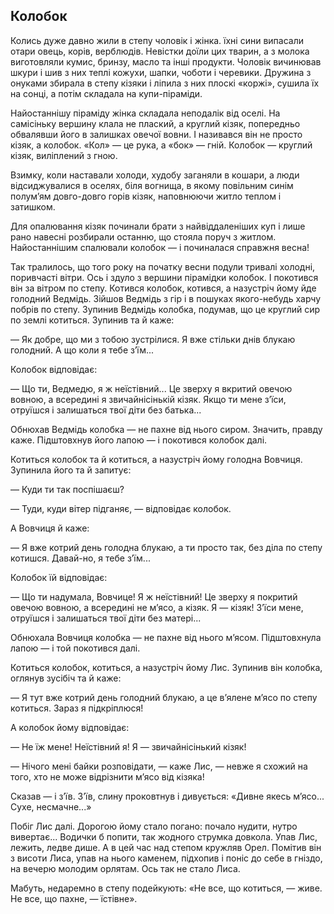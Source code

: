 ## Колобок

Колись дуже давно жили в степу чоловік і жінка.
їхні сини випасали отари овець, корів, верблюдів.
Невістки доїли цих тварин, а з молока виготовляли кумис, бринзу, масло та інші продукти.
Чоловік вичинював шкури і шив з них теплі кожухи, шапки, чоботи і черевики.
Дружина з онуками збирала в степу кізяки і ліпила з них плоскі «коржі», сушила їх на сонці, а потім складала на купи-піраміди.

Найостаннішу піраміду жінка складала неподалік від оселі.
На самісіньку вершину клала не плаский, а круглий кізяк, попередньо обвалявши його в залишках овечої вовни.
І називався він не просто кізяк, а колобок.
«Кол» — це рука, а «бок» — гній.
Колобок — круглий кізяк, виліплений з гною.

Взимку, коли наставали холоди, худобу заганяли в кошари, а люди відсиджувалися в оселях, біля вогнища, в якому повільним синім полум’ям довго-довго горів кізяк, наповнюючи житло теплом і затишком.

Для опалювання кізяк починали брати з найвіддаленіших куп і лише рано навесні розбирали останню, що стояла поруч з житлом.
Найостаннішим спалювали колобок — і починалася справжня весна!

Так тралилось, що того року на початку весни подули тривалі холодні, поривчасті вітри.
Ось і здуло з вершини пірамідки колобок.
І покотився він за вітром по степу.
Котився колобок, котився, а назустріч йому йде голодний Ведмідь.
Зійшов Ведмідь з гір і в пошуках якого-небудь харчу побрів по степу.
Зупинив Ведмідь колобка, подумав, що це круглий сир по землі котиться.
Зупинив та й каже:

— Як добре, що ми з тобою зустрілися.
Я вже стільки днів блукаю голодний.
А що коли я тебе з’їм...

Колобок відповідає:

— Що ти, Ведмедю, я ж неїстівний...
Це зверху я вкритий овечою вовною, а всередині я звичайнісінькій кізяк.
Якщо ти мене з’їси, отруїшся і залишаться твої діти без батька...

Обнюхав Ведмідь колобка — не пахне від нього сиром.
Значить, правду каже.
Підштовхнув його лапою — і покотився колобок далі.

Котиться колобок та й котиться, а назустріч йому голодна Вовчиця.
Зупинила його та й запитує:

— Куди ти так поспішаєш?

— Туди, куди вітер підганяє, — відповідає колобок.

А Вовчиця й каже:

— Я вже котрий день голодна блукаю, а ти просто так, без діла по степу котишся.
Давай-но, я тебе з’їм...

Колобок їй відповідає:

— Що ти надумала, Вовчице!
Я ж неїстівний!
Це зверху я покритий овечою вовною, а всередині не м’ясо, а кізяк.
Я — кізяк!
З’їси мене, отруїшся і залишаться твої діти без матері...

Обнюхала Вовчиця колобка — не пахне від нього м’ясом.
Підштовхнула лапою — і той покотився далі.

Котиться колобок, котиться, а назустріч йому Лис.
Зупинив він колобка, оглянув зусібіч та й каже:

— Я тут вже котрий день голодний блукаю, а це в’ялене м’ясо по степу котиться.
Зараз я підкріплюся!

А колобок йому відповідає:

— Не їж мене!
Неїстівний я!
Я — звичайнісінький кізяк!

— Нічого мені байки розповідати, — каже Лис, — невже я схожий на того, хто не може відрізнити м’ясо від кізяка!

Сказав — і з’їв.
З’їв, слину проковтнув і дивується:
«Дивне якесь м’ясо...
Сухе, несмачне...»

Побіг Лис далі.
Дорогою йому стало погано: почало нудити, нутро вивертає...
Водички б попити, так жодного струмка довкола.
Упав Лис, лежить, ледве дише.
А в цей час над степом кружляв Орел.
Помітив він з висоти Лиса, упав на нього каменем, підхопив і поніс до себе в гніздо, на вечерю молодим орлятам.
Ось так не стало Лиса.

Мабуть, недаремно в степу подейкують:
«Не все, що котиться, — живе.
Не все, що пахне, — їстівне».
